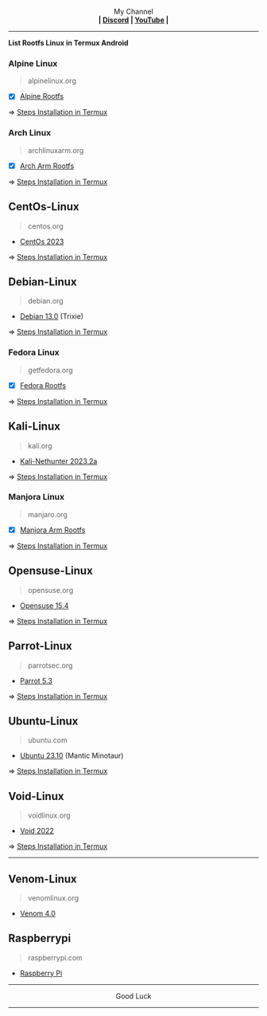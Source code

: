 <p align="center">My Channel</br><b>
| <a href="https://discord.gg/GCehyym">Discord</a> | <a href="https://youtube.com/@layargeser">YouTube</a> |</b></p>

---
<b>List Rootfs Linux in Termux Android</b>
### Alpine Linux
> alpinelinux.org

- [x] [Alpine Rootfs](https://github.com/wahasa/Alpine/tree/main/Install)

=> [Steps Installation in Termux](https://github.com/wahasa/Alpine)

### Arch Linux
> archlinuxarm.org

- [x] [Arch Arm Rootfs](https://github.com/wahasa/Arch/tree/main/Install)

=> [Steps Installation in Termux](https://github.com/wahasa/Arch)

## CentOs-Linux
> centos.org

* [CentOs 2023](https://www.centos.org/download)

=> [Steps Installation in Termux](https://github.com/wahasa/Project)

## Debian-Linux
> debian.org

* [Debian 13.0](https://github.com/wahasa/Debian/tree/main/Install) (Trixie)

=> [Steps Installation in Termux](https://github.com/wahasa/Debian)

### Fedora Linux
> getfedora.org

- [x] [Fedora Rootfs](https://github.com/wahasa/Fedora/tree/main/Install)

=> [Steps Installation in Termux](https://github.com/wahasa/Fedora)

## Kali-Linux
>kali.org

* [Kali-Nethunter 2023.2a](https://github.com/wahasa/Kali-Nethunter/tree/2023/Install)

=> [Steps Installation in Termux](https://github.com/wahasa/Kali-Nethunter)

### Manjora Linux
> manjaro.org

- [x] [Manjora Arm Rootfs](https://github.com/wahasa/Manjaro/tree/main/Install)

=> [Steps Installation in Termux](https://github.com/wahasa/Manjaro)

## Opensuse-Linux
> opensuse.org

* [Opensuse 15.4](http://download.opensuse.org/ports)

=> [Steps Installation in Termux](https://github.com/wahasa/Project)

## Parrot-Linux
> parrotsec.org

* [Parrot 5.3](https://github.com/wahasa/Parrot/tree/main/Install)

=> [Steps Installation in Termux](https://github.com/wahasa/Parrot)

## Ubuntu-Linux
> ubuntu.com

* [Ubuntu 23.10](https://github.com/wahasa/Ubuntu/tree/main/Install) (Mantic Minotaur)

=> [Steps Installation in Termux](https://github.com/wahasa/Ubuntu)

## Void-Linux
> voidlinux.org

* [Void 2022](https://a-hel-fi.m.voidlinux.org/live/current)

=> [Steps Installation in Termux](https://github.com/wahasa/Project)

---
## Venom-Linux
> venomlinux.org

* [Venom 4.0](https://github.com/venomlinux/ports/releases)

## Raspberrypi
> raspberrypi.com

* [Raspberry Pi](http://downloads.raspberrypi.org)

---
<p align="center">Good Luck</p>

---
